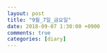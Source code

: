 ```yaml
---
layout: post
title: "9월_7일_금요일"
date: 2018-09-07 1:30:00 +0900
comments: true 
categories: [diary] 
---
```

